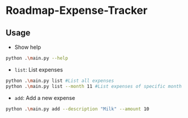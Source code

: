 # Roadmap-Expense-Tracker


## Usage
- Show help
```sh
python .\main.py --help
```

- `list`: List expenses
```sh
python .\main.py list #List all expenses
python .\main.py list --month 11 #List expenses of specific month
```


- `add`: Add a new expense
```sh
python .\main.py add --description "Milk" --amount 10
```


